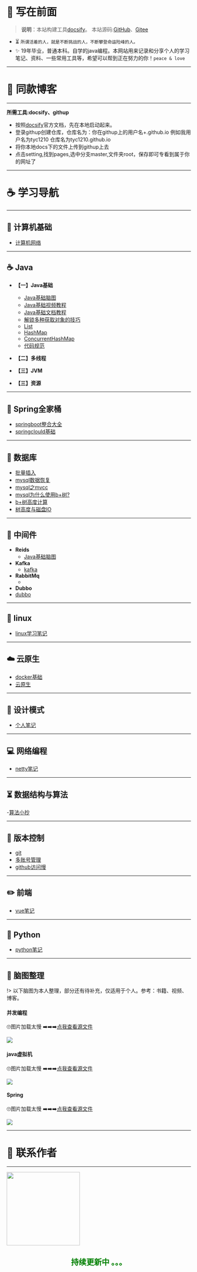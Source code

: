 # 🎨 写在前面

> <b>说明</b>：本站构建工具[docsify](https://docsify.js.org/#/)。 本站源码:[GitHub](https://github.com/tyc1210/tyc1210.github.io)、[Gitee](https://gitee.com/tyc12345/docs)

* ⏳  `所谓活着的人，就是不断挑战的人，不断攀登命运险峰的人。`
* ✨ 19年毕业，普通本科。自学的java编程。本网站用来记录和分享个人的学习笔记、资料、一些常用工具等，希望可以帮到正在努力的你！`peace & love`

---

# 🔑 同款博客
---
**所需工具:docsify、githup**
- 按照[docsify](https://docsify.js.org/#/zh-cn/)官方文档，先在本地启动起来。
- 登录githup创建仓库，仓库名为：你在githup上的用户名+.github.io 例如我用户名为tyc1210 仓库名为tyc1210.github.io
- 将你本地docs下的文件上传到githup上去
- 点击setting,找到pages,选中分支master,文件夹root，保存即可专看到属于你的网址了

---
# ☕ 学习导航
---

## 🚀 计算机基础
- [计算机网络](https://www.yuque.com/tyc-cc/hgythh/nae0ot)

---

## ☕️ Java
- **【一】Java基础**
	- [Java基础脑图]()
	- [Java基础视频教程]()
	- [Java基础文档教程]()
	- [解锁多种获取对象的技巧](https://mp.weixin.qq.com/s/aZg9SZT3DWkCkEsjlUjTtQ)
	- [List](https://mp.weixin.qq.com/s/9bw2-pkuYSKEnstb4KGsqQ)
	- [HashMap](https://mp.weixin.qq.com/s/xv0GmAU8fVlS_sxWKWUWYw)
	- [ConcurrentHashMap](https://mp.weixin.qq.com/s/cnpfLL4TeL2oyEcHia6Bmg)
	- [代码规范](https://www.yuque.com/tyc-cc/tp08p3/rfmb0k)
	
- **【二】多线程**
- **【三】JVM**
- **【三】资源**

---

## 🍿 Spring全家桶
- [springboot整合大全](https://zhuanlan.zhihu.com/p/145063307)
- [springclould基础](https://mp.weixin.qq.com/s/g0br3PfTmm8C_nkKbzE_ig)

---

## 📜 数据库
- [批量插入](https://mp.weixin.qq.com/s/bghdFtuv6TT2s-mqDECnqQ)
- [mysql数据恢复](/Mysql/mysql数据恢复.md)
- [mysql之mvcc](https://mp.weixin.qq.com/s/bghdFtuv6TT2s-mqDECnqQ)
- [mysql为什么使用b+树?](https://mp.weixin.qq.com/s/AoPq8poENF9T4mVS1fDFPw)
- [b+树高度计算](https://www.cnblogs.com/tangchuanyang/p/6634581.html)
- [树高度与磁盘IO](https://www.zhihu.com/question/478168929/answer/2050270622)

---

## 🔗 中间件
- **Reids**
	* [Java基础脑图]()
- **Kafka**
	- [kafka](https://www.yuque.com/tyc-cc/hgythh/kuvd5c)
- **RabbitMq**
	* []()	
- **Dubbo**
- [dubbo](https://mp.weixin.qq.com/s/2qSA6aJn6KRXrATVE44k0w)	

---

## 🐧 linux
- [linux学习笔记]()

---

## ☁️ 云原生
- [docker基础](/Docker/basic.md)
- [云原生](https://www.yuque.com/leifengyang/oncloud/ctiwgo)

---

## 💭 设计模式
- [个人笔记](https://www.yuque.com/tyc-cc/hgythh/lys8gy)

---

## 💻 网络编程
- [netty笔记](https://www.yuque.com/tyc-cc/hgythh/kc9oye)

---

## ⏳ 数据结构与算法
-[算法小抄](https://labuladong.gitee.io/algo/)

---
## 🔧 版本控制
- [git](https://www.yuque.com/tyc-cc/hgythh/qg2hm7)
- [多账号管理](https://blog.csdn.net/thewindkee/article/details/88552357?utm_medium=distribute.pc_relevant.none-task-blog-2~default~baidujs_title~default-1.no_search_link&spm=1001.2101.3001.4242.2)
- [github访问慢](https://blog.csdn.net/wjhsmart/article/details/105770492)

---
## ✏️ 前端
- [vue笔记](/Vue/Vue.md)

---
## 🐍 Python
- [python笔记](/Python/basic.md)


---

## 🎁 脑图整理
!> 以下脑图为本人整理，部分还有待补充，仅适用于个人。参考：书籍、视频、博客。
   
   <!-- tabs:start -->

   #### **并发编程**
   
   🙄图片加载太慢 ➡️➡️➡️[点我查看源文件](https://www.yuque.com/docs/share/e35fc0eb-c196-45af-96f9-6feff6462bf8?#%20%E3%80%8A%F0%9F%93%96%20java%E5%B9%B6%E5%8F%91%E7%BC%96%E7%A8%8B%E7%9A%84%E8%89%BA%E6%9C%AF%E3%80%8B)	
   
   <img src="./_coverpage.assets/📖 java并发编程的艺术.jpg" />

   #### **java虚拟机**
   
   🙄图片加载太慢 ➡️➡️➡️[点我查看源文件](https://www.yuque.com/docs/share/e83eb506-bcd4-4f62-b522-7598972116e6?)
   
   <img src="./_coverpage.assets/📖 深入理解java虚拟机.jpg" />

   #### **Spring**
   🙄图片加载太慢 ➡️➡️➡️[点我查看源文件](https://www.yuque.com/docs/share/6234de51-4688-4381-a249-926f1ddb6def?)	
	
	
   <img src="./_coverpage.assets/Spring.jpg" />

   <!-- tabs:end -->

---

# 🎅 联系作者
---

<p align="left">
        <img src="./_coverpage.assets/me_wx.png" width="200" height="200"/>
</p>



<h2 align="center" style="color:green;">持续更新中 。。。</h2>

